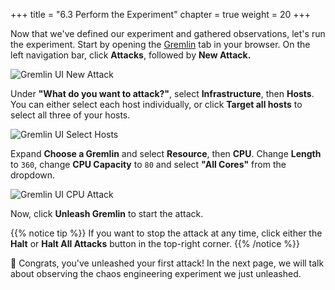 +++
title = "6.3 Perform the Experiment"
chapter = true
weight = 20
+++

Now that we've defined our experiment and gathered observations, let's run the experiment. Start by opening the [Gremlin](https://app.gremlin.com) tab in your browser. On the left navigation bar, click **Attacks**, followed by **New Attack.** 

![Gremlin UI New Attack](/images/gremlin/gremlin_ui_create_new_attack.png)

Under **"What do you want to attack?"**, select **Infrastructure**, then **Hosts**. You can either select each host individually, or click **Target all hosts** to select all three of your hosts.

![Gremlin UI Select Hosts](/images/gremlin/gremlin_ui_select_hosts.png)

Expand **Choose a Gremlin** and select **Resource**, then **CPU**. Change **Length** to `360`, change **CPU Capacity** to `80` and select **"All Cores"** from the dropdown. 


![Gremlin UI CPU Attack](/images/gremlin/gremlin_ui_cpu_attack.png)

Now, click **Unleash Gremlin** to start the attack.

{{% notice tip %}}
If you want to stop the attack at any time, click either the **Halt** or **Halt All Attacks** button in the top-right corner.
{{% /notice %}}

🎉 Congrats, you've unleashed your first attack! In the next page, we will talk about observing the chaos engineering experiment we just unleashed. 